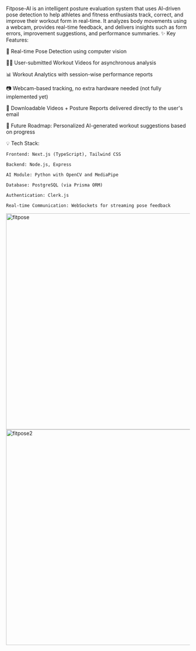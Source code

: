 Fitpose-AI is an intelligent posture evaluation system that uses AI-driven pose detection to help athletes and fitness enthusiasts track, correct, and improve their workout form in real-time. It analyzes body movements using a webcam, provides real-time feedback, and delivers insights such as form errors, improvement suggestions, and performance summaries.
✨ Key Features:

🎯 Real-time Pose Detection using computer vision

🧑‍💻 User-submitted Workout Videos for asynchronous analysis

📊 Workout Analytics with session-wise performance reports

📷 Webcam-based tracking, no extra hardware needed (not fully implemented yet)

📁 Downloadable Videos + Posture Reports delivered directly to the user's email

🔄 Future Roadmap: Personalized AI-generated workout suggestions based on progress

💡 Tech Stack:

    Frontend: Next.js (TypeScript), Tailwind CSS

    Backend: Node.js, Express

    AI Module: Python with OpenCV and MediaPipe

    Database: PostgreSQL (via Prisma ORM)

    Authentication: Clerk.js

    Real-time Communication: WebSockets for streaming pose feedback
<img width="1280" height="590" alt="fitpose" src="https://github.com/user-attachments/assets/fea7a875-cdac-45c9-a344-8ea71c2408ee" />
<img width="1279" height="589" alt="fitpose2" src="https://github.com/user-attachments/assets/b6be6ed6-621f-44d8-ad58-1f94da89fe8e" />
